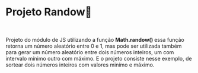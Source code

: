 <h1>Projeto Randow🎲 </h1>
<br>
<p>Projeto do módulo de JS utilizando a função <strong> Math.randow() </strong>
essa função retorna um número aleatório entre 0 e 1, mas pode ser utilizada também para gerar um número aleatório entre dois números inteiros, um com intervalo mínimo outro com  máximo. 
E o projeto consiste nesse exemplo, de sortear dois números inteiros com valores minímo e máximo.</p>
        
    
